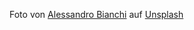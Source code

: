 Foto von <a href="https://unsplash.com/@ale_s_bianchi?utm_source=unsplash&utm_medium=referral&utm_content=creditCopyText">Alessandro Bianchi</a> auf <a href="https://unsplash.com/de/fotos/_kdTyfnUFAc?utm_source=unsplash&utm_medium=referral&utm_content=creditCopyText">Unsplash</a>
